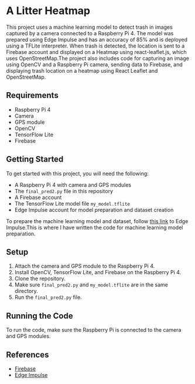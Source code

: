 # A Litter Heatmap

This project uses a machine learning model to detect trash in images captured by a camera connected to a Raspberry Pi 4. The model was prepared using Edge Impulse and has an accuracy of 85% and is deployed using a TFLite interpreter. When trash is detected, the location is sent to a Firebase account and displayed on a Heatmap using react-leaflet.js, which uses OpenStreetMap.The project also includes code for capturing an image using OpenCV and a Raspberry Pi camera, sending data to Firebase, and displaying trash location on a heatmap using React Leaflet and OpenStreetMap.

## Requirements

- Raspberry Pi 4
- Camera
- GPS module
- OpenCV
- TensorFlow Lite
- Firebase

## Getting Started

To get started with this project, you will need the following:

- A Raspberry Pi 4 with camera and GPS modules
- The `final_pred2.py` file in this repository
- A Firebase account
- The TensorFlow Lite model file `my_model.tflite`
- Edge Impulse account for model preparation and dataset creation

To prepare the machine learning model and dataset, follow [this link](https://studio.edgeimpulse.com/studio/210762) to Edge Impulse.This is where I have written the code for machine learning model preparation.

## Setup

1. Attach the camera and GPS module to the Raspberry Pi 4.
2. Install OpenCV, TensorFlow Lite, and Firebase on the Raspberry Pi 4.
3. Clone the repository.
4. Make sure `final_pred2.py` and `my_model.tflite` are in the same directory.
5. Run the `final_pred2.py` file.

## Running the Code

To run the code, make sure the Raspberry Pi is connected to the camera and GPS modules.

## References

- [Firebase](https://firebase.google.com/)
- [Edge Impulse](https://www.edgeimpulse.com/)

